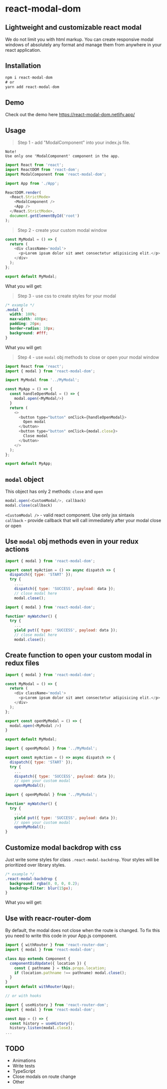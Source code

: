 # react-modal-dom


## Lightweight and customizable react modal

We do not limit you with html markup. You can create responsive modal windows of absolutely any format and manage them from anywhere in your react application.

## Installation
```javascript
npm i react-modal-dom
# or
yarn add react-modal-dom
```

## Demo

Check out the demo here <a href="https://react-modal-dom.netlify.app/" title="github" target="_blank" rel="noopener noreferrer">https://react-modal-dom.netlify.app/</a>

## Usage

> Step 1 - add "ModalComponent" into your index.js file. 


```
Note!
Use only one 'ModalComponent' component in the app.
```

```javascript
import React from 'react';
import ReactDOM from 'react-dom';
import ModalComponent from 'react-modal-dom';

import App from './App';

ReactDOM.render(
  <React.StrictMode>
    <ModalComponent />
    <App />
  </React.StrictMode>,
  document.getElementById('root')
);
```

> Step 2 - create your custom modal window

```javascript
const MyModal = () => {
  return (
    <div className='modal'>
      <p>Lorem ipsum dolor sit amet consectetur adipisicing elit.</p>
    </div>
  );
};

export default MyModal;
```

What you will get:
<img src="./static/step1.png" alt="">

> Step 3 - use css to create styles for your modal

```css
/* example */
.modal {
  width: 100%;
  max-width: 400px;
  padding: 20px;
  border-radius: 10px;
  background: #fff;
}
```
What you will get:
<img src="./static/step2.png" alt="">

> Step 4 - use `modal` obj methods to close or open your modal window
```javascript
import React from 'react';
import { modal } from 'react-modal-dom';

import MyModal from '../MyModal';

const MyApp = () => {
  const handleOpenModal = () => {
    modal.open(<MyModal/>)
  }
  return (
    <>
      <button type="button" onClick={handleOpenModal}>
        Open modal
      </button>
      <button type="button" onClick={modal.close}>
        Close modal
      </button>
    </>
  );
};

export default MyApp;
```
## `modal` object
This object has only 2 methods: `close` and `open`
```javascript
modal.open(<CustomModal/>, callback)
modal.close(callback)
```

`<CustomModal />` - valid react component. Use only jsx sintaxis   
`callback` - provide callback that will call immediately after your modal close or open


## Use `modal` obj methods even in your redux actions

```javascript
import { modal } from 'react-modal-dom';

export const myAction = () => async dispatch => {
  dispatch({ type: 'START' });
  try {
    ....
    dispatch({ type: 'SUCCESS', payload: data });
    // close modal here
    modal.close();

```

```javascript
import { modal } from 'react-modal-dom';

function* myWatcher() {
  try {
    ...
    yield put({ type: 'SUCCESS', payload: data });
    // close modal here
    modal.close();

```

## Create function to open your custom modal in redux files

```javascript
import { modal } from 'react-modal-dom';

const MyModal = () => {
  return (
    <div className='modal'>
      <p>Lorem ipsum dolor sit amet consectetur adipisicing elit.</p>
    </div>
  );
};

export const openMyModal = () => {
  modal.open(<MyModal />)
}

export default MyModal;
```

```javascript
import { openMyModal } from '../MyModal';

export const myAction = () => async dispatch => {
  dispatch({ type: 'START' });
  try {
    ...
    dispatch({ type: 'SUCCESS', payload: data });
    // open your custom modal
    openMyModal();
```

```javascript
import { openMyModal } from '../MyModal';

function* myWatcher() {
  try {
    ...
    yield put({ type: 'SUCCESS', payload: data });
    // open your custom modal
    openMyModal();
}
```

## Customize modal backdrop with css
Just write some styles for class `.react-modal-backdrop`. Your styles will be prioritized over library styles.
```css
/* example */
.react-modal-backdrop {
  background: rgba(0, 0, 0, 0.2);
  backdrop-filter: blur(15px);
}
```
What you will get:
<img src="./static/step3.png" alt="">

## Use with reacr-router-dom
By default, the modal does not close when the route is changed. To fix this you need to write this code in your App.js component.

```javascript
import { withRouter } from 'react-router-dom';
import { modal } from 'react-modal-dom';

class App extends Component {
  componentDidUpdate({ location }) {
    const { pathname } = this.props.location;
    if (location.pathname !== pathname) modal.close();
  }
}
export default withRouter(App);

// or with hooks

import { useHistory } from 'react-router-dom';
import { modal } from 'react-modal-dom';

const App = () => {
  const history = useHistory();
  history.listen(modal.close);
...
```

## TODO
- Animations
- Write tests
- TypeScript
- Close modals on route change
- Other